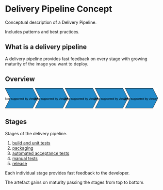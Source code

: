# Delivery Pipeline Concept

Conceptual description of a Delivery Pipeline.

Includes patterns and best practices.

## What is a delivery pipeline

A delivery pipeline provides fast feedback on every stage with growing maturity of the image you want to deploy.

## Overview

![Delivery Pipeline Overview](images/delivery-pipeline-overview.svg)

## Stages

Stages of the delivery pipeline.

1. [build and unit tests](stages/build/build.md)
2. [packaging](stages/packaging/packaging.md)
3. [automated acceptance tests](stages/automated-tests/automated-tests.md)
4. [manual tests](stages/manual-tests/manual-tests.md)
5. [release](stages/release/release.md)

Each individual stage provides fast feedback to the developer.

The artefact gains on maturity passing the stages from top to bottom.
